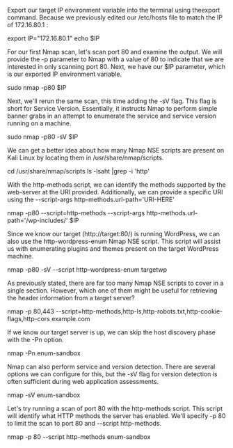 Export our target IP environment variable into the terminal using theexport command. Because we previously edited our /etc/hosts file to match the IP of 172.16.80.1 :

export IP="172.16.80.1"
echo $IP

For our first Nmap scan, let's scan port 80 and examine the output. We will provide the -p parameter to Nmap with a value of 80 to indicate that we are interested in only scanning port 80. Next, we have our $IP parameter, which is our exported IP environment variable.

sudo nmap -p80 $IP

Next, we'll rerun the same scan, this time adding the -sV flag. This flag is short for Service Version. Essentially, it instructs Nmap to perform simple banner grabs in an attempt to enumerate the service and service version running on a machine.

sudo nmap -p80 -sV $IP

We can get a better idea about how many Nmap NSE scripts are present on Kali Linux by locating them in /usr/share/nmap/scripts.

cd /usr/share/nmap/scripts
ls -lsaht |grep -i 'http'

With the http-methods script, we can identify the methods supported by the web-server at the URI provided. Additionally, we can provide a specific URI using the --script-args http-methods.url-path='URI-HERE'

nmap -p80 --script=http-methods --script-args http-methods.url-path='/wp-includes/' $IP

Since we know our target (http://target:80/) is running WordPress, we can also use the http-wordpress-enum Nmap NSE script. This script will assist us with enumerating plugins and themes present on the target WordPress machine.

nmap -p80 -sV --script http-wordpress-enum targetwp

As previously stated, there are far too many Nmap NSE scripts to cover in a single section. However, which one of them might be useful for retrieving the header information from a target server?

nmap -p 80,443 --script=http-methods,http-ls,http-robots.txt,http-cookie-flags,http-cors example.com

If we know our target server is up, we can skip the host discovery phase with the -Pn option.

nmap -Pn enum-sandbox

Nmap can also perform service and version detection. There are several options we can configure for this, but the -sV flag for version detection is often sufficient during web application assessments.

nmap -sV enum-sandbox

Let's try running a scan of port 80 with the http-methods script. This script will identify what HTTP methods the server has enabled. We'll specify -p 80 to limit the scan to port 80 and --script http-methods.

nmap -p 80 --script http-methods enum-sandbox


